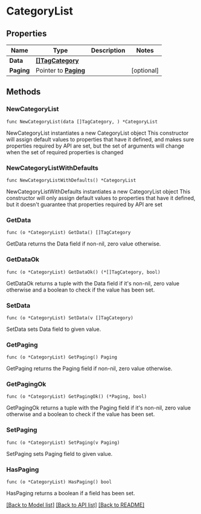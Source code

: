 # CategoryList

## Properties

Name | Type | Description | Notes
------------ | ------------- | ------------- | -------------
**Data** | [**[]TagCategory**](TagCategory.md) |  | 
**Paging** | Pointer to [**Paging**](Paging.md) |  | [optional] 

## Methods

### NewCategoryList

`func NewCategoryList(data []TagCategory, ) *CategoryList`

NewCategoryList instantiates a new CategoryList object
This constructor will assign default values to properties that have it defined,
and makes sure properties required by API are set, but the set of arguments
will change when the set of required properties is changed

### NewCategoryListWithDefaults

`func NewCategoryListWithDefaults() *CategoryList`

NewCategoryListWithDefaults instantiates a new CategoryList object
This constructor will only assign default values to properties that have it defined,
but it doesn't guarantee that properties required by API are set

### GetData

`func (o *CategoryList) GetData() []TagCategory`

GetData returns the Data field if non-nil, zero value otherwise.

### GetDataOk

`func (o *CategoryList) GetDataOk() (*[]TagCategory, bool)`

GetDataOk returns a tuple with the Data field if it's non-nil, zero value otherwise
and a boolean to check if the value has been set.

### SetData

`func (o *CategoryList) SetData(v []TagCategory)`

SetData sets Data field to given value.


### GetPaging

`func (o *CategoryList) GetPaging() Paging`

GetPaging returns the Paging field if non-nil, zero value otherwise.

### GetPagingOk

`func (o *CategoryList) GetPagingOk() (*Paging, bool)`

GetPagingOk returns a tuple with the Paging field if it's non-nil, zero value otherwise
and a boolean to check if the value has been set.

### SetPaging

`func (o *CategoryList) SetPaging(v Paging)`

SetPaging sets Paging field to given value.

### HasPaging

`func (o *CategoryList) HasPaging() bool`

HasPaging returns a boolean if a field has been set.


[[Back to Model list]](../README.md#documentation-for-models) [[Back to API list]](../README.md#documentation-for-api-endpoints) [[Back to README]](../README.md)


